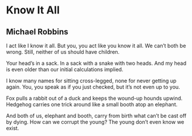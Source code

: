 # Know It All
## Michael Robbins
I act like I know it all. But you,
you act like you know it all.
We can’t both be wrong. Still,
neither of us should have children.

Your head’s in a sack. In a sack
with a snake with two heads.
And my head is even older than
our initial calculations implied.

I know many names for sitting cross-legged,
none for never getting up again.
You, you speak as if you just checked,
but it’s not even up to you.

Fox pulls a rabbit out of a duck
and keeps the wound-up hounds upwind.
Hedgehog carries one trick around
like a small booth atop an elephant.

And both of us, elephant and booth,
carry from birth what can’t be cast off
by dying. How can we corrupt the young?
The young don’t even know we exist.